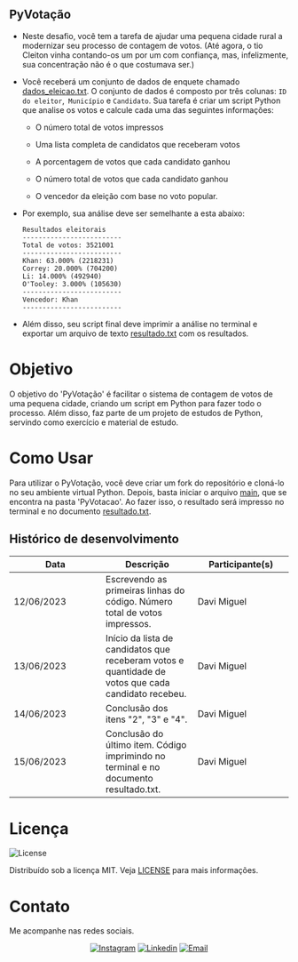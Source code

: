 ## PyVotação

* Neste desafio, você tem a tarefa de ajudar uma pequena cidade rural a modernizar seu processo de contagem de votos. (Até agora, o tio Cleiton vinha contando-os um por um com confiança, mas, infelizmente, sua concentração não é o que costumava ser.)

* Você receberá um conjunto de dados de enquete chamado [dados_eleicao.txt](PyVotacao/Recursos/dados_eleicao.txt). O conjunto de dados é composto por três colunas: `ID do eleitor`,` Município` e `Candidato`. Sua tarefa é criar um script Python que analise os votos e calcule cada uma das seguintes informações:

  * O número total de votos impressos

  * Uma lista completa de candidatos que receberam votos

  * A porcentagem de votos que cada candidato ganhou

  * O número total de votos que cada candidato ganhou

  * O vencedor da eleição com base no voto popular.

* Por exemplo, sua análise deve ser semelhante a esta abaixo:

  ```text
  Resultados eleitorais
  -------------------------
  Total de votos: 3521001
  -------------------------
  Khan: 63.000% (2218231)
  Correy: 20.000% (704200)
  Li: 14.000% (492940)
  O'Tooley: 3.000% (105630)
  -------------------------
  Vencedor: Khan
  -------------------------
  ```

* Além disso, seu script final deve imprimir a análise no terminal e exportar um arquivo de texto [resultado.txt](PyVotacao/resultado.txt) com os resultados.

<!-- SOBRE O PROJETO -->

# Objetivo

O objetivo do 'PyVotação' é facilitar o sistema de contagem de votos de uma pequena cidade, criando um script em Python para fazer todo o processo. Além disso, faz parte de um projeto de estudos de Python, servindo como exercício e material de estudo.

# Como Usar

Para utilizar o PyVotação, você deve criar um fork do repositório e cloná-lo no seu ambiente virtual Python. Depois, basta iniciar o arquivo [main](PyVotacao/main.py), que se encontra na pasta 'PyVotacao'. Ao fazer isso, o resultado será impresso no terminal e no documento [resultado.txt](PyVotacao/resultado.txt).

## Histórico de desenvolvimento 

<table>
    <thead>
        <th style="width: 25%;">
            Data
        </th>
        </th>
        <th style="width: 25%;">
            Descrição
        </th>
        <th style="width: 25%;">
            Participante(s)
        </th>
    </thead>
    <tbody>
        <tr>
            <td>
                12/06/2023
            </td>
            <td>
                Escrevendo as primeiras linhas do código. Número total de votos impressos.
            </td>
            <td>
                Davi Miguel 
            </td>
        </tr>
        <tr>
            <td>
                13/06/2023
            </td>
            <td>
                Início da lista de candidatos que receberam votos e quantidade de votos que cada candidato recebeu.
            </td>
            <td>
                Davi Miguel 
            </td>
        </tr>
        <tr>
            <td>
                14/06/2023
            </td>
            <td>
                Conclusão dos itens "2", "3" e "4".
            </td>
            <td>
                Davi Miguel
            </td>
        </tr>
        <tr>
            <td>
                15/06/2023
            </td>
            <td>
                Conclusão do último item. Código imprimindo no terminal e no documento resultado.txt.
            </td>
            <td>
                Davi Miguel 
            </td>
        </tr>
    </tbody>
</table>

# Licença

<img alt="License" src="https://img.shields.io/badge/license-MIT-%2304D361?color=rgb(89,101,224)">

Distribuído sob a licença MIT. Veja [LICENSE](LICENSE) para mais informações.

# Contato

Me acompanhe nas redes sociais.

<p align="center">


  <a href="https://www.instagram.com/ddavimig/" target="_blank" >
    <img alt="Instagram" src="https://img.shields.io/badge/-Instagram-ff2b8e?logo=Instagram&logoColor=white"></a>

  <a href="https://www.linkedin.com/in/davimss/" target="_blank" >
    <img alt="Linkedin" src="https://img.shields.io/badge/-Linkedin-blue?logo=Linkedin&logoColor=white"></a>

  <a href="mailto:davi00msantos@gmail.com" target="_blank" >
    <img alt="Email" src="https://img.shields.io/badge/-Email-c14438?logo=Gmail&logoColor=white"></a>

</p>
